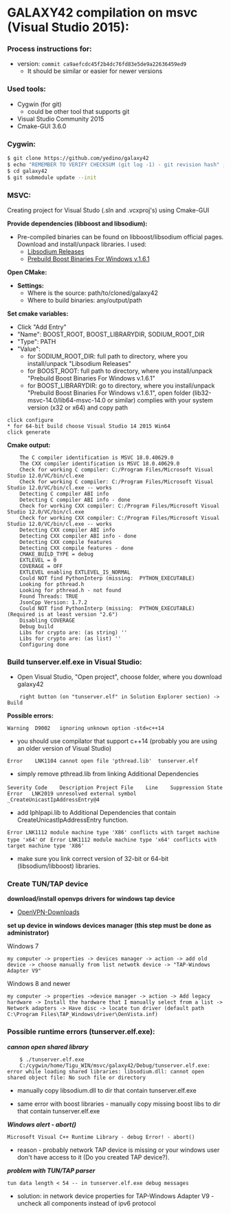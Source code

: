 # GALAXY42 compilation on msvc (Visual Studio 2015):

### Process instructions for:

- version:
	```commit ca9aefcdc45f2b4dc76fd83e5de9a22636459ed9```
	- It should be similar or easier for newer versions

### Used tools:
- Cygwin (for git)
    - could be other tool that supports git
- Visual Studio Community 2015
- Cmake-GUI 3.6.0

### Cygwin:
```sh
$ git clone https://github.com/yedino/galaxy42
$ echo "REMEMBER TO VERIFY CHECKSUM (git log -1) - git revision hash" ; read _
$ cd galaxy42
$ git submodule update --init
```

### MSVC:
Creating project for Visual Studo (.sln and .vcxproj's) using Cmake-GUI

__Provide dependencies (libboost and libsodium):__
- Pre-compiled binaries can be found on libboost/libsodium official pages.
Download and install/unpack libraries. I used:
    - [Libsodium Releases](https://download.libsodium.org/libsodium/releases/)
    - [Prebuild Boost Binaries For Windows v.1.6.1](https://sourceforge.net/projects/boost/files/boost-binaries/1.61.0/)

__Open CMake:__
- __Settings:__
	- Where is the source: 		path/to/cloned/galaxy42
	- Where to build binaries:	any/output/path

__Set cmake variables:__

- Click "Add Entry"
- "Name": BOOST_ROOT, BOOST_LIBRARYDIR, SODIUM_ROOT_DIR
- "Type": PATH
- "Value":
	- for SODIUM_ROOT_DIR: full path to directory, where you install/unpack "Libsodium Releases"
	- for BOOST_ROOT: full path to directory, where you install/unpack "Prebuild Boost Binaries For Windows v.1.6.1"
	- for BOOST_LIBRARYDIR: go to directory, where you install/unpack "Prebuild Boost Binaries For Windows v.1.6.1", open folder (lib32-msvc-14.0/lib64-msvc-14.0 or similar) complies with your system version (x32 or x64) and copy path

```
click configure
* for 64-bit build choose Visual Studio 14 2015 Win64
click generate
```
__Cmake output:__
```
	The C compiler identification is MSVC 18.0.40629.0
	The CXX compiler identification is MSVC 18.0.40629.0
	Check for working C compiler: C:/Program Files/Microsoft Visual Studio 12.0/VC/bin/cl.exe
	Check for working C compiler: C:/Program Files/Microsoft Visual Studio 12.0/VC/bin/cl.exe -- works
	Detecting C compiler ABI info
	Detecting C compiler ABI info - done
	Check for working CXX compiler: C:/Program Files/Microsoft Visual Studio 12.0/VC/bin/cl.exe
	Check for working CXX compiler: C:/Program Files/Microsoft Visual Studio 12.0/VC/bin/cl.exe -- works
	Detecting CXX compiler ABI info
	Detecting CXX compiler ABI info - done
	Detecting CXX compile features
	Detecting CXX compile features - done
	CMAKE_BUILD_TYPE = debug
	EXTLEVEL = 0
	COVERAGE = OFF
	EXTLEVEL enabling EXTLEVEL_IS_NORMAL
	Could NOT find PythonInterp (missing:  PYTHON_EXECUTABLE)
	Looking for pthread.h
	Looking for pthread.h - not found
	Found Threads: TRUE
	JsonCpp Version: 1.7.2
	Could NOT find PythonInterp (missing:  PYTHON_EXECUTABLE) (Required is at least version "2.6")
	Disabling COVERAGE
	Debug build
	Libs for crypto are: (as string) ''
	Libs for crypto are: (as list) ''
	Configuring done
```

### Build tunserver.elf.exe in Visual Studio:
- Open Visual Studio, "Open project", choose folder, where you download galaxy42
```
	right button (on "tunserver.elf" in Solution Explorer section) -> Build
```
__Possible errors:__

```Warning	D9002	ignoring unknown option -std=c++14```
- you should use compilator that support c++14 (probably you are using an older version of Visual Studio)

```Error	LNK1104	cannot open file 'pthread.lib'	tunserver.elf```
- simply remove pthread.lib from linking Additional Dependencies

```Severity	Code	Description	Project	File	Line	Suppression State```
``` Error	LNK2019	unresolved external symbol _CreateUnicastIpAddressEntry@4```
- add Iphlpapi.lib to Additional Dependencies that contain CreateUnicastIpAddressEntry function.

``` Error LNK1112 module machine type 'X86' conflicts with target machine type 'x64' ```
 or
 ``` Error LNK1112 module machine type 'x64' conflicts with target machine type 'X86'```
- make sure you link correct version of 32-bit or 64-bit (libsodium/libboost) libraries.


### Create TUN/TAP device
__download/install openvps drivers for windows tap device__
- [OpenVPN-Downloads](https://openvpn.net/index.php/open-source/downloads.html)

__set up device in windows devices manager (this step must be done as administrator)__

Windows 7

```my computer -> properties -> devices manager -> action -> add old device -> choose manually from list netwotk device -> "TAP-Windows Adapter V9"```

Windows 8 and newer

```my computer -> properties ->device manager -> action -> Add legacy hardware -> Install the hardware that I manually select from a list -> Network adapters -> Have disc -> locate tun driver (default path C:\Program Files\TAP_Windows\driver\OenVista.inf)```



### Possible runtime errors (tunserver.elf.exe):
***cannon open shared library***
```
	$ ./tunserver.elf.exe
	C:/cygwin/home/Tigu_WIN/msvc/galaxy42/Debug/tunserver.elf.exe: error while loading shared libraries: libsodium.dll: cannot open shared object file: No such file or directory
```
- manually copy libsodium.dll to dir that contain tunserver.elf.exe

- same error with boost libraries - manually copy missing boost libs to dir that contain tunserver.elf.exe

***Windows alert - abort()***

```Microsoft Visual C++ Runtime Library - debug Error! - abort()```
- reason - probably network TAP device is missing or your windows user don't have access to it (Do you created TAP device?).

***problem with TUN/TAP parser***

```tun data length < 54 -- in tunserver.elf.exe debug messages```
- solution: in network device properties for TAP-Windows Adapter V9 - uncheck all components instead of ipv6 protocol
